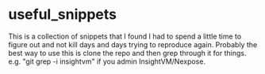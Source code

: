 # useful_snippets

This is a collection of snippets that I found I had to 
spend a little time to figure out and not kill days and 
days trying to reproduce again.  Probably the best way
to use this is clone the repo and then grep through it 
for things.  e.g. "git grep -i insightvm" if you admin 
InsightVM/Nexpose.
